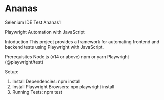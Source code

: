 # Ananas
Selenium IDE Test Ananas1


Playwright Automation with JavaScript

Intoduction
This project provides a framework for automating frontend and backend tests using Playwright with JavaScript.

Prerequisites
Node.js (v14 or above)
npm or yarn
Playwright (@playwright/test)


Setup:
1. Install Dependencies:
npm install
2. Install Playwright Browsers:
npx playwright install
3. Running Tests:
npm test
